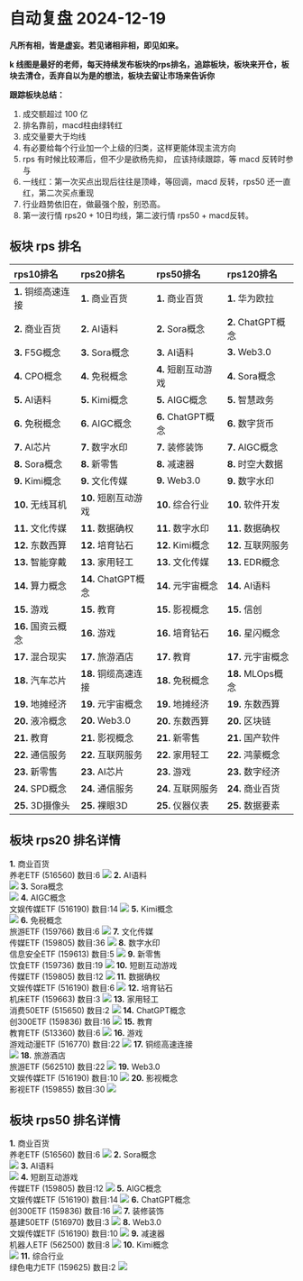 # 自动复盘 2024-12-19

**凡所有相，皆是虚妄。若见诸相非相，即见如来。**

**k 线图是最好的老师，每天持续发布板块的rps排名，追踪板块，板块来开仓，板块去清仓，丢弃自以为是的想法，板块去留让市场来告诉你**
        
**跟踪板块总结：**
1. 成交额超过 100 亿
2. 排名靠前，macd柱由绿转红
3. 成交量要大于均线
4. 有必要给每个行业加一个上级的归类，这样更能体现主流方向
5. rps 有时候比较滞后，但不少是欲杨先抑， 应该持续跟踪，等 macd 反转时参与
6. 一线红：第一次买点出现后往往是顶峰，等回调，macd 反转，rps50 还一直红，第二次买点重现
7. 行业趋势依旧在，做最强个股，别恐高。
8. 第一波行情 rps20 + 10日均线，第二波行情 rps50 + macd反转。
        
## 板块 rps 排名
| rps10排名           | rps20排名            | rps50排名           | rps120排名         |
|:--------------------|:---------------------|:--------------------|:-------------------|
| **1.** 铜缆高速连接 | **1.** 商业百货      | **1.** 商业百货     | **1.** 华为欧拉    |
| **2.** 商业百货     | **2.** AI语料        | **2.** Sora概念     | **2.** ChatGPT概念 |
| **3.** F5G概念      | **3.** Sora概念      | **3.** AI语料       | **3.** Web3.0      |
| **4.** CPO概念      | **4.** 免税概念      | **4.** 短剧互动游戏 | **4.** Sora概念    |
| **5.** AI语料       | **5.** Kimi概念      | **5.** AIGC概念     | **5.** 智慧政务    |
| **6.** 免税概念     | **6.** AIGC概念      | **6.** ChatGPT概念  | **6.** 数字货币    |
| **7.** AI芯片       | **7.** 数字水印      | **7.** 装修装饰     | **7.** AIGC概念    |
| **8.** Sora概念     | **8.** 新零售        | **8.** 减速器       | **8.** 时空大数据  |
| **9.** Kimi概念     | **9.** 文化传媒      | **9.** Web3.0       | **9.** 数字水印    |
| **10.** 无线耳机    | **10.** 短剧互动游戏 | **10.** 综合行业    | **10.** 软件开发   |
| **11.** 文化传媒    | **11.** 数据确权     | **11.** 数字水印    | **11.** 数据确权   |
| **12.** 东数西算    | **12.** 培育钻石     | **12.** Kimi概念    | **12.** 互联网服务 |
| **13.** 智能穿戴    | **13.** 家用轻工     | **13.** 文化传媒    | **13.** EDR概念    |
| **14.** 算力概念    | **14.** ChatGPT概念  | **14.** 元宇宙概念  | **14.** AI语料     |
| **15.** 游戏        | **15.** 教育         | **15.** 影视概念    | **15.** 信创       |
| **16.** 国资云概念  | **16.** 游戏         | **16.** 培育钻石    | **16.** 星闪概念   |
| **17.** 混合现实    | **17.** 旅游酒店     | **17.** 教育        | **17.** 元宇宙概念 |
| **18.** 汽车芯片    | **18.** 铜缆高速连接 | **18.** 免税概念    | **18.** MLOps概念  |
| **19.** 地摊经济    | **19.** 元宇宙概念   | **19.** 地摊经济    | **19.** 东数西算   |
| **20.** 液冷概念    | **20.** Web3.0       | **20.** 东数西算    | **20.** 区块链     |
| **21.** 教育        | **21.** 影视概念     | **21.** 新零售      | **21.** 国产软件   |
| **22.** 通信服务    | **22.** 互联网服务   | **22.** 家用轻工    | **22.** 鸿蒙概念   |
| **23.** 新零售      | **23.** AI芯片       | **23.** 游戏        | **23.** 数字经济   |
| **24.** SPD概念     | **24.** 通信服务     | **24.** 互联网服务  | **24.** 商业百货   |
| **25.** 3D摄像头    | **25.** 裸眼3D       | **25.** 仪器仪表    | **25.** 数据要素   |
## 板块 rps20 排名详情
**1.** 商业百货<br/>养老ETF (516560) 数目:6
 ![](https://sykent-blog-image.oss-cn-beijing.aliyuncs.com/quant/image/2024/12/1734595490263-tmp.jpg)
**2.** AI语料<br/>
 ![](https://sykent-blog-image.oss-cn-beijing.aliyuncs.com/quant/image/2024/12/1734595491480-tmp.jpg)
**3.** Sora概念<br/>
 ![](https://sykent-blog-image.oss-cn-beijing.aliyuncs.com/quant/image/2024/12/1734595492363-tmp.jpg)
**4.** AIGC概念<br/>文娱传媒ETF (516190) 数目:14
 ![](https://sykent-blog-image.oss-cn-beijing.aliyuncs.com/quant/image/2024/12/1734595493330-tmp.jpg)
**5.** Kimi概念<br/>
 ![](https://sykent-blog-image.oss-cn-beijing.aliyuncs.com/quant/image/2024/12/1734595494197-tmp.jpg)
**6.** 免税概念<br/>旅游ETF (159766) 数目:6
 ![](https://sykent-blog-image.oss-cn-beijing.aliyuncs.com/quant/image/2024/12/1734595495163-tmp.jpg)
**7.** 文化传媒<br/>传媒ETF (159805) 数目:36
 ![](https://sykent-blog-image.oss-cn-beijing.aliyuncs.com/quant/image/2024/12/1734595496153-tmp.jpg)
**8.** 数字水印<br/>信息安全ETF (159613) 数目:5
 ![](https://sykent-blog-image.oss-cn-beijing.aliyuncs.com/quant/image/2024/12/1734595497080-tmp.jpg)
**9.** 新零售<br/>饮食ETF (159736) 数目:19
 ![](https://sykent-blog-image.oss-cn-beijing.aliyuncs.com/quant/image/2024/12/1734595498015-tmp.jpg)
**10.** 短剧互动游戏<br/>传媒ETF (159805) 数目:12
 ![](https://sykent-blog-image.oss-cn-beijing.aliyuncs.com/quant/image/2024/12/1734595498996-tmp.jpg)
**11.** 数据确权<br/>文娱传媒ETF (516190) 数目:6
 ![](https://sykent-blog-image.oss-cn-beijing.aliyuncs.com/quant/image/2024/12/1734595499933-tmp.jpg)
**12.** 培育钻石<br/>机床ETF (159663) 数目:3
 ![](https://sykent-blog-image.oss-cn-beijing.aliyuncs.com/quant/image/2024/12/1734595500865-tmp.jpg)
**13.** 家用轻工<br/>消费50ETF (515650) 数目:2
 ![](https://sykent-blog-image.oss-cn-beijing.aliyuncs.com/quant/image/2024/12/1734595501832-tmp.jpg)
**14.** ChatGPT概念<br/>创300ETF (159836) 数目:16
 ![](https://sykent-blog-image.oss-cn-beijing.aliyuncs.com/quant/image/2024/12/1734595502762-tmp.jpg)
**15.** 教育<br/>教育ETF (513360) 数目:6
 ![](https://sykent-blog-image.oss-cn-beijing.aliyuncs.com/quant/image/2024/12/1734595503680-tmp.jpg)
**16.** 游戏<br/>游戏动漫ETF (516770) 数目:22
 ![](https://sykent-blog-image.oss-cn-beijing.aliyuncs.com/quant/image/2024/12/1734595504630-tmp.jpg)
**17.** 铜缆高速连接<br/>
 ![](https://sykent-blog-image.oss-cn-beijing.aliyuncs.com/quant/image/2024/12/1734595505528-tmp.jpg)
**18.** 旅游酒店<br/>旅游ETF (562510) 数目:22
 ![](https://sykent-blog-image.oss-cn-beijing.aliyuncs.com/quant/image/2024/12/1734595506445-tmp.jpg)
**19.** Web3.0<br/>文娱传媒ETF (516190) 数目:10
 ![](https://sykent-blog-image.oss-cn-beijing.aliyuncs.com/quant/image/2024/12/1734595507399-tmp.jpg)
**20.** 影视概念<br/>影视ETF (159855) 数目:30
 ![](https://sykent-blog-image.oss-cn-beijing.aliyuncs.com/quant/image/2024/12/1734595508299-tmp.jpg)

## 板块 rps50 排名详情
**1.** 商业百货<br/>养老ETF (516560) 数目:6
 ![](https://sykent-blog-image.oss-cn-beijing.aliyuncs.com/quant/image/2024/12/1734595509311-tmp.jpg)
**2.** Sora概念<br/>
 ![](https://sykent-blog-image.oss-cn-beijing.aliyuncs.com/quant/image/2024/12/1734595510131-tmp.jpg)
**3.** AI语料<br/>
 ![](https://sykent-blog-image.oss-cn-beijing.aliyuncs.com/quant/image/2024/12/1734595510864-tmp.jpg)
**4.** 短剧互动游戏<br/>传媒ETF (159805) 数目:12
 ![](https://sykent-blog-image.oss-cn-beijing.aliyuncs.com/quant/image/2024/12/1734595511782-tmp.jpg)
**5.** AIGC概念<br/>文娱传媒ETF (516190) 数目:14
 ![](https://sykent-blog-image.oss-cn-beijing.aliyuncs.com/quant/image/2024/12/1734595512680-tmp.jpg)
**6.** ChatGPT概念<br/>创300ETF (159836) 数目:16
 ![](https://sykent-blog-image.oss-cn-beijing.aliyuncs.com/quant/image/2024/12/1734595513678-tmp.jpg)
**7.** 装修装饰<br/>基建50ETF (516970) 数目:3
 ![](https://sykent-blog-image.oss-cn-beijing.aliyuncs.com/quant/image/2024/12/1734595514647-tmp.jpg)
**8.** Web3.0<br/>文娱传媒ETF (516190) 数目:10
 ![](https://sykent-blog-image.oss-cn-beijing.aliyuncs.com/quant/image/2024/12/1734595515562-tmp.jpg)
**9.** 减速器<br/>机器人ETF (562500) 数目:8
 ![](https://sykent-blog-image.oss-cn-beijing.aliyuncs.com/quant/image/2024/12/1734595516526-tmp.jpg)
**10.** Kimi概念<br/>
 ![](https://sykent-blog-image.oss-cn-beijing.aliyuncs.com/quant/image/2024/12/1734595517296-tmp.jpg)
**11.** 综合行业<br/>绿色电力ETF (159625) 数目:2
 ![](https://sykent-blog-image.oss-cn-beijing.aliyuncs.com/quant/image/2024/12/1734595518180-tmp.jpg)
